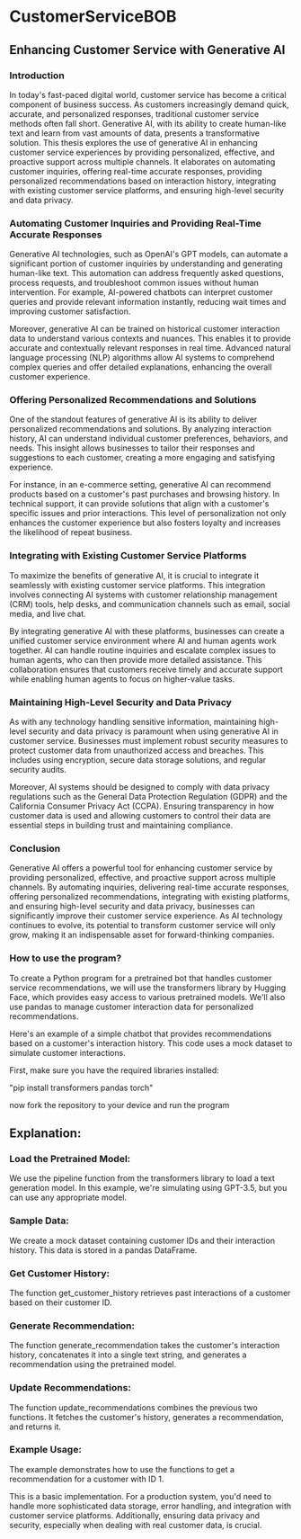 # CustomerServiceBOB
## Enhancing Customer Service with Generative AI

### Introduction

In today's fast-paced digital world, customer service has become a critical component of business success. As customers increasingly demand quick, accurate, and personalized responses, traditional customer service methods often fall short. Generative AI, with its ability to create human-like text and learn from vast amounts of data, presents a transformative solution. This thesis explores the use of generative AI in enhancing customer service experiences by providing personalized, effective, and proactive support across multiple channels. It elaborates on automating customer inquiries, offering real-time accurate responses, providing personalized recommendations based on interaction history, integrating with existing customer service platforms, and ensuring high-level security and data privacy.

### Automating Customer Inquiries and Providing Real-Time Accurate Responses

Generative AI technologies, such as OpenAI's GPT models, can automate a significant portion of customer inquiries by understanding and generating human-like text. This automation can address frequently asked questions, process requests, and troubleshoot common issues without human intervention. For example, AI-powered chatbots can interpret customer queries and provide relevant information instantly, reducing wait times and improving customer satisfaction.

Moreover, generative AI can be trained on historical customer interaction data to understand various contexts and nuances. This enables it to provide accurate and contextually relevant responses in real time. Advanced natural language processing (NLP) algorithms allow AI systems to comprehend complex queries and offer detailed explanations, enhancing the overall customer experience.

### Offering Personalized Recommendations and Solutions

One of the standout features of generative AI is its ability to deliver personalized recommendations and solutions. By analyzing interaction history, AI can understand individual customer preferences, behaviors, and needs. This insight allows businesses to tailor their responses and suggestions to each customer, creating a more engaging and satisfying experience.

For instance, in an e-commerce setting, generative AI can recommend products based on a customer's past purchases and browsing history. In technical support, it can provide solutions that align with a customer's specific issues and prior interactions. This level of personalization not only enhances the customer experience but also fosters loyalty and increases the likelihood of repeat business.

### Integrating with Existing Customer Service Platforms

To maximize the benefits of generative AI, it is crucial to integrate it seamlessly with existing customer service platforms. This integration involves connecting AI systems with customer relationship management (CRM) tools, help desks, and communication channels such as email, social media, and live chat.

By integrating generative AI with these platforms, businesses can create a unified customer service environment where AI and human agents work together. AI can handle routine inquiries and escalate complex issues to human agents, who can then provide more detailed assistance. This collaboration ensures that customers receive timely and accurate support while enabling human agents to focus on higher-value tasks.

### Maintaining High-Level Security and Data Privacy

As with any technology handling sensitive information, maintaining high-level security and data privacy is paramount when using generative AI in customer service. Businesses must implement robust security measures to protect customer data from unauthorized access and breaches. This includes using encryption, secure data storage solutions, and regular security audits.

Moreover, AI systems should be designed to comply with data privacy regulations such as the General Data Protection Regulation (GDPR) and the California Consumer Privacy Act (CCPA). Ensuring transparency in how customer data is used and allowing customers to control their data are essential steps in building trust and maintaining compliance.

### Conclusion

Generative AI offers a powerful tool for enhancing customer service by providing personalized, effective, and proactive support across multiple channels. By automating inquiries, delivering real-time accurate responses, offering personalized recommendations, integrating with existing platforms, and ensuring high-level security and data privacy, businesses can significantly improve their customer service experience. As AI technology continues to evolve, its potential to transform customer service will only grow, making it an indispensable asset for forward-thinking companies.

### How to use the program?
To create a Python program for a pretrained bot that handles customer service recommendations, we will use the transformers library by Hugging Face, which provides easy access to various pretrained models. We'll also use pandas to manage customer interaction data for personalized recommendations.

Here's an example of a simple chatbot that provides recommendations based on a customer's interaction history. This code uses a mock dataset to simulate customer interactions.

First, make sure you have the required libraries installed:

"pip install transformers pandas torch"

now fork the repository to your device and run the program 

## Explanation:
### Load the Pretrained Model: 
We use the pipeline function from the transformers library to load a text generation model. In this example, we're simulating using GPT-3.5, but you can use any appropriate model.

### Sample Data: 
We create a mock dataset containing customer IDs and their interaction history. This data is stored in a pandas DataFrame.

### Get Customer History: 
The function get_customer_history retrieves past interactions of a customer based on their customer ID.

### Generate Recommendation: 
The function generate_recommendation takes the customer's interaction history, concatenates it into a single text string, and generates a recommendation using the pretrained model.

### Update Recommendations: 
The function update_recommendations combines the previous two functions. It fetches the customer's history, generates a recommendation, and returns it.

### Example Usage: 
The example demonstrates how to use the functions to get a recommendation for a customer with ID 1.

This is a basic implementation. For a production system, you'd need to handle more sophisticated data storage, error handling, and integration with customer service platforms. Additionally, ensuring data privacy and security, especially when dealing with real customer data, is crucial.
